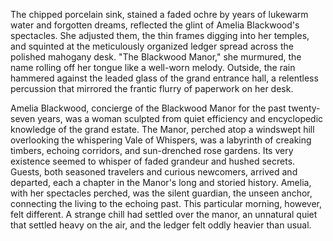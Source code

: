 The chipped porcelain sink, stained a faded ochre by years of lukewarm water and forgotten dreams, reflected the glint of Amelia Blackwood's spectacles.  She adjusted them, the thin frames digging into her temples, and squinted at the meticulously organized ledger spread across the polished mahogany desk.  "The Blackwood Manor," she murmured, the name rolling off her tongue like a well-worn melody.  Outside, the rain hammered against the leaded glass of the grand entrance hall, a relentless percussion that mirrored the frantic flurry of paperwork on her desk.

Amelia Blackwood, concierge of the Blackwood Manor for the past twenty-seven years, was a woman sculpted from quiet efficiency and encyclopedic knowledge of the grand estate.  The Manor, perched atop a windswept hill overlooking the whispering Vale of Whispers, was a labyrinth of creaking timbers, echoing corridors, and sun-drenched rose gardens.  Its very existence seemed to whisper of faded grandeur and hushed secrets.  Guests, both seasoned travelers and curious newcomers, arrived and departed, each a chapter in the Manor's long and storied history.  Amelia, with her spectacles perched, was the silent guardian, the unseen anchor, connecting the living to the echoing past.  This particular morning, however, felt different.  A strange chill had settled over the manor, an unnatural quiet that settled heavy on the air, and the ledger felt oddly heavier than usual.
